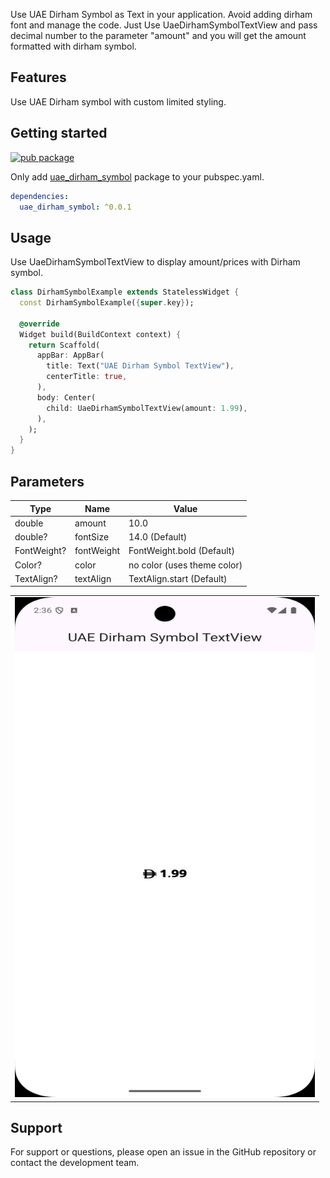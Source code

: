 Use UAE Dirham Symbol as Text in your application. Avoid adding dirham font and manage the code. Just Use UaeDirhamSymbolTextView and pass decimal number to the parameter "amount" and you will get the amount formatted with dirham symbol.

## Features

Use UAE Dirham symbol with custom limited styling. 

## Getting started

[![pub package](https://pub.dev/static/img/pub-dev-logo-2x.png?hash=umitaheu8hl7gd3mineshk2koqfngugi)](https://pub.dev/packages/uae_dirham_symbol)

Only add [uae_dirham_symbol](https://pub.dev/packages/uae_dirham_symbol) package to your pubspec.yaml.

```yaml
dependencies:
  uae_dirham_symbol: ^0.0.1
```

## Usage

Use UaeDirhamSymbolTextView to display amount/prices with Dirham symbol.

```dart
class DirhamSymbolExample extends StatelessWidget {
  const DirhamSymbolExample({super.key});

  @override
  Widget build(BuildContext context) {
    return Scaffold(
      appBar: AppBar(
        title: Text("UAE Dirham Symbol TextView"),
        centerTitle: true,
      ),
      body: Center(
        child: UaeDirhamSymbolTextView(amount: 1.99),
      ),
    );
  }
}
```

## Parameters

| Type        | Name       | Value                       |  
|-------------|------------|-----------------------------|
| double      | amount     | 10.0                        |  
| double?     | fontSize   | 14.0 (Default)              |  
| FontWeight? | fontWeight | FontWeight.bold (Default)   |  
| Color?      | color      | no color (uses theme color) |  
| TextAlign?  | textAlign  | TextAlign.start (Default)   |

<table>
<td>
<img src="https://raw.githubusercontent.com/abqamar/uae_dirham_symbol/refs/heads/main/screenshots/preview.png", alt="", height="800px", width="480px"/>
</td>
</table>

## Support

For support or questions, please open an issue in the GitHub repository or contact the development team.